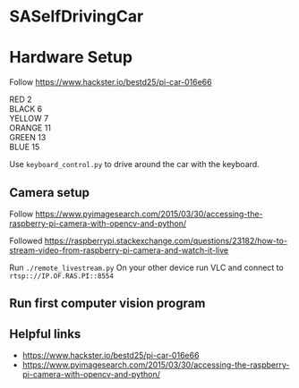 # SASelfDrivingCar

# Hardware Setup

Follow https://www.hackster.io/bestd25/pi-car-016e66

RED 2  
BLACK 6  
YELLOW 7  
ORANGE 11  
GREEN 13  
BLUE 15  

Use `keyboard_control.py` to drive around the car with the keyboard.

## Camera setup

Follow https://www.pyimagesearch.com/2015/03/30/accessing-the-raspberry-pi-camera-with-opencv-and-python/  

Followed https://raspberrypi.stackexchange.com/questions/23182/how-to-stream-video-from-raspberry-pi-camera-and-watch-it-live

Run `./remote_livestream.py` 
On your other device run VLC and connect to `rtsp:://IP.OF.RAS.PI::8554`

## Run first computer vision program

## Helpful links
* https://www.hackster.io/bestd25/pi-car-016e66  
* https://www.pyimagesearch.com/2015/03/30/accessing-the-raspberry-pi-camera-with-opencv-and-python/  

